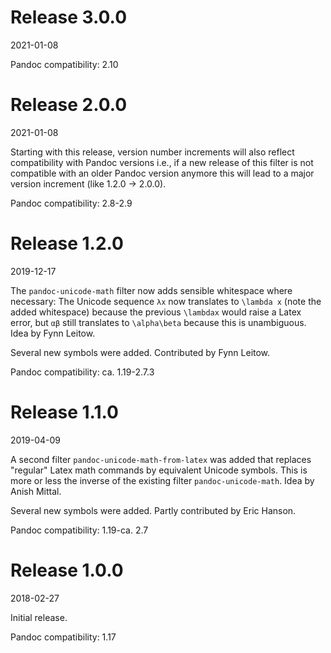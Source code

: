 # Release 3.0.0

2021-01-08

Pandoc compatibility: 2.10

# Release 2.0.0

2021-01-08

Starting with this release, version number increments will also reflect
compatibility with Pandoc versions i.e., if a new release of this filter is not
compatible with an older Pandoc version anymore this will lead to a major
version increment (like 1.2.0 → 2.0.0).

Pandoc compatibility: 2.8-2.9

# Release 1.2.0

2019-12-17

The `pandoc-unicode-math` filter now adds sensible whitespace where necessary:
The Unicode sequence `λx` now translates to `\lambda x` (note the added
whitespace) because the previous `\lambdax` would raise a Latex error, but `αβ`
still translates to `\alpha\beta` because this is unambiguous. Idea by Fynn
Leitow.

Several new symbols were added. Contributed by Fynn Leitow.

Pandoc compatibility: ca. 1.19-2.7.3

# Release 1.1.0

2019-04-09

A second filter `pandoc-unicode-math-from-latex` was added that replaces
"regular" Latex math commands by equivalent Unicode symbols. This is more or
less the inverse of the existing filter `pandoc-unicode-math`. Idea by Anish
Mittal.

Several new symbols were added. Partly contributed by Eric Hanson.

Pandoc compatibility: 1.19-ca. 2.7

# Release 1.0.0

2018-02-27

Initial release.

Pandoc compatibility: 1.17
